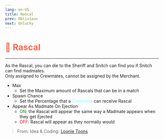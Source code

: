 ```yaml
---
lang: en-US
title: Rascal
prev: Oblivious
next: Unlucky
---
```


# <font color=#ff6347>👹 <b>Rascal</b></font> <Badge text="Harmful" type="tip" vertical="middle"/>
---

As the Rascal, you can die to the Sheriff and Snitch can find you if Snitch can find madmates.<br>
Only assigned to Crewmates, cannot be assigned by the Merchant.
* Max
  * Set the Maximum amount of Rascals that can be in a match
* Spawn Chance
  * Set the Percentage that a <font color=#8cffff>Crewmate</font> can receive Rascal
* Appear As Madmate On Ejection
  * <font color=green>ON</font>: the Rascal will appear the same way a Madmate appears when they get Ejected
  * <font color=red>OFF</font>: Rascal will appear as they normally would

> From: Idea & Coding: [Loonie Toons](https://github.com/Loonie-Toons)